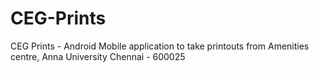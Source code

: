 # CEG-Prints
CEG Prints - Android Mobile application to take printouts from Amenities centre, Anna University Chennai - 600025
